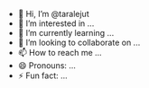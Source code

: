 - 👋 Hi, I’m @taralejut
- 👀 I’m interested in ...
- 🌱 I’m currently learning ...
- 💞️ I’m looking to collaborate on ...
- 📫 How to reach me ...
- 😄 Pronouns: ...
- ⚡ Fun fact: ...

<!---
taralejut/taralejut is a ✨ special ✨ repository because its `README.md` (this file) appears on your GitHub profile.
You can click the Preview link to take a look at your changes.
--->
